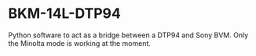 # BKM-14L-DTP94
Python software to act as a bridge between a DTP94 and Sony BVM. Only the Minolta mode is working at the moment.
